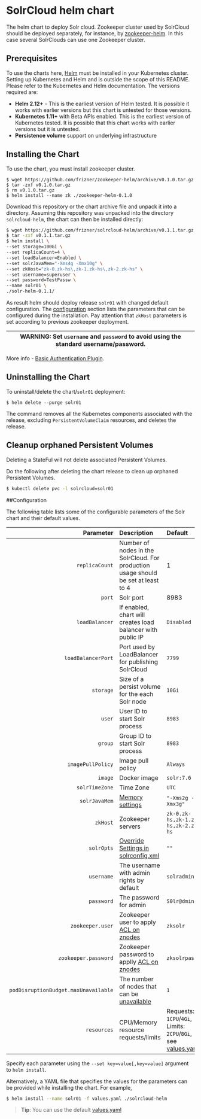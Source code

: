 # SolrCloud helm chart
The helm chart to deploy Solr cloud. Zookeeper cluster used by SolrCloud should be deployed separately, for instance, by [zookeeper-helm](https://github.com/frizner/zookeeper-helm). In this case several SolrClouds can use one Zookeeper cluster.
## Prerequisites
To use the charts here, [Helm](https://helm.sh/) must be installed in your
Kubernetes cluster. Setting up Kubernetes and Helm and is outside the scope
of this README. Please refer to the Kubernetes and Helm documentation.
The versions required are:
  * **Helm 2.12+** - This is the earliest version of Helm tested. It is possible
    it works with earlier versions but this chart is untested for those versions.
  * **Kubernetes 1.11+**  with Beta APIs enabled. This is the earliest version of Kubernetes tested.
    It is possible that this chart works with earlier versions but it is
    untested.
  * **Persistence volume** support on underlying infrastructure

## Installing the Chart
To use the chart, you must install zookeeper cluster.
```console
$ wget https://github.com/frizner/zookeeper-helm/archive/v0.1.0.tar.gz 
$ tar -zxf v0.1.0.tar.gz
$ rm v0.1.0.tar.gz
$ helm install --name zk ./zookeeper-helm-0.1.0
```
Download this repository or the chart archive file and unpack it into a directory. Assuming this repository was unpacked into the directory `solrcloud-helm`, the chart can then be installed directly:
```bash
$ wget https://github.com/frizner/solrcloud-helm/archive/v0.1.1.tar.gz 
$ tar -zxf v0.1.1.tar.gz  
$ helm install \
--set storage=100Gi \
--set replicaCount=4 \
--set loadBalancer=Enabled \
--set solrJavaMem="-Xms4g -Xmx10g" \
--set zkHost="zk-0.zk-hs\,zk-1.zk-hs\,zk-2.zk-hs" \
--set username=superuser \
--set password=TestPassw \
--name solr01 \
./solr-helm-0.1.1/
```
As result helm should deploy release `solr01` with changed default configuration. 
The [configuration](#configuration) section lists the parameters that can be configured during the installation. Pay attention that `zkHost` parameters is set according to previous zookeeper deployment.

| WARNING: Set `username` and `password` to avoid using the standard username/password. |
| --- |
More info - [Basic Authentication Plugin](https://lucene.apache.org/solr/guide/basic-authentication-plugin.html).
## Uninstalling the Chart

To uninstall/delete the chart/`solr01` deployment:

```console
$ helm delete --purge solr01
```
The command removes all the Kubernetes components associated with the release, excluding `PersistentVolumeClaim` resources, and deletes the release.

## Cleanup orphaned Persistent Volumes

Deleting a StateFul will not delete associated Persistent Volumes.

Do the following after deleting the chart release to clean up orphaned Persistent Volumes.

```bash
$ kubectl delete pvc -l solrcloud=solr01
```

##Configuration

The following table lists some of the configurable parameters of the Solr chart and their default values.

Parameter|Description|Default
---:|:---|:---
`replicaCount`|Number of nodes in the SolrCloud. For production usage should be set at least to 4|1
`port`|Solr port|8983
`loadBalancer`|If enabled, chart will creates load balancer with public IP|`Disabled`
`loadBalancerPort`|Port used by LoadBalancer for publishing SolrCloud|`7799`
`storage`|Size of a persist volume for the each Solr node|`10Gi`
`user`|User ID to start Solr process|`8983`
`group`|Group ID to start Solr process|`8983`
`imagePullPolicy`|Image pull policy|`Always`
`image`|Docker image|`solr:7.6`
`solrTimeZone`|Time Zone|`UTC`
`solrJavaMem`|[Memory settings](https://lucene.apache.org/solr/guide/7_6/taking-solr-to-production.html#memory-and-gc-settings)|`"-Xms2g -Xmx3g"`
`zkHost`|Zookeeper servers|`zk-0.zk-hs,zk-1.zk-hs,zk-2.zk-hs`
`solrOpts`|[Override Settings in solrconfig.xml](https://lucene.apache.org/solr/guide/7_6/taking-solr-to-production.html#override-settings-in-solrconfig-xml)|`""`
`username`|The username with admin rights by default|`solradmin`
`password`|The password for admin|`S0lr@dmin`
`zookeeper.user`|Zookeeper user to apply [ACL on znodes](https://zookeeper.apache.org/doc/r3.3.3/zookeeperProgrammers.html#sc_ZooKeeperAccessControl)|`zksolr`
`zookeeper.password`|Zookeeper password to applly [ACL on znodes](https://zookeeper.apache.org/doc/r3.3.3/zookeeperProgrammers.html#sc_ZooKeeperAccessControl)|`zksolrpassw`
`podDisruptionBudget.maxUnavailable`|The number of nodes that can be [unavailable](https://kubernetes.io/docs/tasks/run-application/configure-pdb)|`1`
`resources`|CPU/Memory resource requests/limits|Requests: `1CPU`/`4Gi`, Limits: `2CPU`/`8Gi`, see [values.yaml](values.yaml)
Specify each parameter using the `--set key=value[,key=value]` argument to `helm install`.

Alternatively, a YAML file that specifies the values for the parameters can be provided while installing the chart. For example,

```bash
$ helm install --name solr01 -f values.yaml ./solrcloud-helm
```
> **Tip**: You can use the default [values.yaml](values.yaml)
